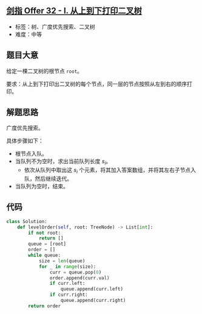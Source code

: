 ## [剑指 Offer 32 - I. 从上到下打印二叉树](https://leetcode-cn.com/problems/cong-shang-dao-xia-da-yin-er-cha-shu-lcof/)

- 标签：树、广度优先搜索、二叉树
- 难度：中等

## 题目大意

给定一棵二叉树的根节点 `root`。

要求：从上到下打印出二叉树的每个节点，同一层的节点按照从左到右的顺序打印。

## 解题思路

广度优先搜索。

具体步骤如下：

- 根节点入队。
- 当队列不为空时，求出当前队列长度 $s_i$。
    - 依次从队列中取出这 $s_i$ 个元素，将其加入答案数组，并将其左右子节点入队，然后继续迭代。
- 当队列为空时，结束。

## 代码

```Python
class Solution:
    def levelOrder(self, root: TreeNode) -> List[int]:
        if not root:
            return []
        queue = [root]
        order = []
        while queue:
            size = len(queue)
            for _ in range(size):
                curr = queue.pop(0)
                order.append(curr.val)
                if curr.left:
                    queue.append(curr.left)
                if curr.right:
                    queue.append(curr.right)
        return order
```

